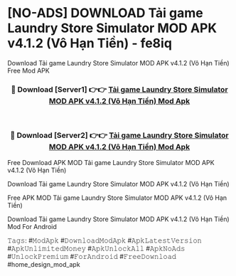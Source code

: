 # [NO-ADS] DOWNLOAD Tải game Laundry Store Simulator MOD APK v4.1.2 (Vô Hạn Tiền) - fe8iq
Download Tải game Laundry Store Simulator MOD APK v4.1.2 (Vô Hạn Tiền) Free Mod APK

<div align="center">
<h3>🔴 Download [Server1] 👉👉 <a href="https://apk-comot.site?title=Tải_game_Laundry_Store_Simulator_MOD_APK_v4.1.2_(Vô_Hạn_Tiền)">Tải game Laundry Store Simulator MOD APK v4.1.2 (Vô Hạn Tiền) Mod Apk</a></h3><br>

<h3>🔴 Download [Server2] 👉👉 <a href="https://apk-comot.site?title=Tải_game_Laundry_Store_Simulator_MOD_APK_v4.1.2_(Vô_Hạn_Tiền)">Tải game Laundry Store Simulator MOD APK v4.1.2 (Vô Hạn Tiền) Mod Apk</a></h3>
</div>


Free Download APK MOD Tải game Laundry Store Simulator MOD APK v4.1.2 (Vô Hạn Tiền)

Download Tải game Laundry Store Simulator MOD APK v4.1.2 (Vô Hạn Tiền) 

Free APK MOD Tải game Laundry Store Simulator MOD APK v4.1.2 (Vô Hạn Tiền) 

Download Tải game Laundry Store Simulator MOD APK v4.1.2 (Vô Hạn Tiền) Mod For Android

𝚃𝚊𝚐𝚜: #𝙼𝚘𝚍𝙰𝚙𝚔 #𝙳𝚘𝚠𝚗𝚕𝚘𝚊𝚍𝙼𝚘𝚍𝙰𝚙𝚔 #𝙰𝚙𝚔𝙻𝚊𝚝𝚎𝚜𝚝𝚅𝚎𝚛𝚜𝚒𝚘𝚗 #𝙰𝚙𝚔𝚄𝚗𝚕𝚒𝚖𝚒𝚝𝚎𝚍𝙼𝚘𝚗𝚎𝚢 #𝙰𝚙𝚔𝚄𝚗𝚕𝚘𝚌𝚔𝙰𝚕𝚕 #𝙰𝚙𝚔𝙽𝚘𝙰𝚍𝚜 #𝚄𝚗𝚕𝚘𝚌𝚔𝙿𝚛𝚎𝚖𝚒𝚞𝚖 #𝙵𝚘𝚛𝙰𝚗𝚍𝚛𝚘𝚒𝚍 #𝙵𝚛𝚎𝚎𝙳𝚘𝚠𝚗𝚕𝚘𝚊𝚍 #home_design_mod_apk